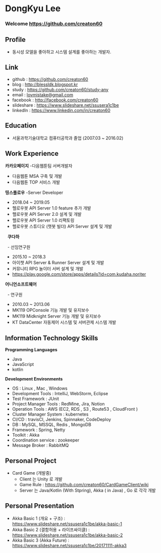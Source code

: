 # DongKyu Lee

### Welcome https://github.com/creaton60

## Profile
   - 동시성 모델을 좋아하고 시스템 설계를 좋아하는 개발자.
 
## Link
   - github     : https://github.com/creaton60
   - blog       : http://blessldk.blogspot.kr
   - study      : https://github.com/creaton60/study-any
   - email      : lovmistake@gmail.com
   - facebook   : http://facebook.com/creaton60
   - slideshare : https://www.slideshare.net/ssusera1c1be
   - linkedIn   : https://www.linkedin.com/in/creaton60

## Education
   - 서울과학기술대학교 컴퓨터공학과 졸업 (2007.03 ~ 2016.02)

## Work Experience
   **카카오페이지**
   -다음웹툰팀 서버개발자
   - 다음웹툰 MSA 구축 및 개발
   - 다음웹툰 TOP 서비스 개발

   **띵스플로우**
   -Server Developer
   
   - 2018.04 ~ 2019.05
   - 헬로우봇 API Server 1.0 feature 추가 개발
   - 핼로우봇 API Server 2.0 설계 및 개발
   - 핼로우봇 API Server 1.0 리팩토링
   - 핼로우봇 스튜디오 (챗봇 빌더) API Server 설계 및 개발
  
   **쿠다하**
   
   - 선임연구원
   - 2015.10 ~ 2018.3
   - 아이챗 API Server & Runner Server 설계 및 개발
   - 커뮤니티 RPG 놀이터 서버 설계 및 개발
   - https://play.google.com/store/apps/details?id=com.kudaha.noriter

   **어니언소프트웨어**

   - 연구원 
   - 2010.03 ~ 2013.06 
   - MK119 OPConsole 기능 개발 및 유지보수
   - MK119 Midknight Server 기능 개발 및 유지보수
   - KT DataCenter 자동제어 시스템 및 서버관제 시스템 개발

## Information Technology Skills

**Programming Languages**
  * Java
  * JavaScript
  * kotlin

**Development Environments**
  * OS    : Linux , Mac , Windows
  * Development Tools : IntelliJ, WebStorm, Eclipse
  * Test Framework : JUnit
  * Project Manager Tools : RedMine, Jira, Notion
  * Operation Tools : AWS (EC2, RDS , S3 , Route53 , CloudFront )
  * Cluster Manager System : kubernetes
  * CI/CD : travisCI, Jenkins, Spinnaker, CodeDeploy
  * DB    : MySQL, MSSQL, Redis , MongoDB
  * Framework : Spring, Netty
  * Toolkit : Akka
  * Coordination service : zookeeper
  * Message Broker : RabbitMQ

## Personal Project
   * Card Game (개발중)
     - Client 는 Unity 로 개발
     - Game Rule : https://github.com/creaton60/CardGameClient/wiki
     - Server 는 Java/Kotlin (With Stpring), Akka ( in Java) , Go 로 각각 개발
      


## Personal Presentation
   * Akka Basic 1 (개요 + 구조) : https://www.slideshare.net/ssusera1c1be/akka-basic-1
   * Akka Basic 2 (결함허용 + 라이프싸이클) : https://www.slideshare.net/ssusera1c1be/akka-basic-2
   * Akka Basic 3 (Akka Future) : https://www.slideshare.net/ssusera1c1be/20171111-akka3
   
